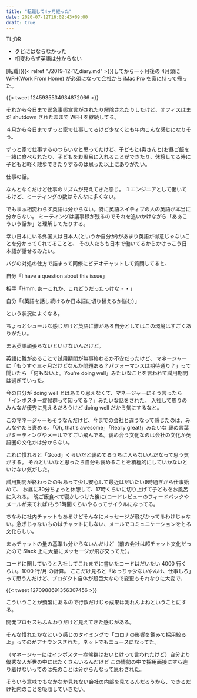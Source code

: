 ```yaml
---
title: "転職して4ヶ月経った"
date: 2020-07-12T16:02:43+09:00
draft: true
---
```


TL;DR
* クビにはならなかった
* 相変わらず英語は分からない

[転職]({{< relref "./2019-12-17_diary.md" >}})してから一ヶ月後の 4月頭に WFH(Work From Home) が必須になって会社から iMac Pro を家に持って帰った。

{{< tweet 1245935534934872066 >}}

それから今日まで緊急事態宣言がされたり解除されたりしたけど、オフィスはまだ shutdown されたままで WFH を継続してる。

４月から今日までずっと家で仕事してるけど少なくとも年内こんな感じになりそう。

ずっと家で仕事するのつらいなと思ってたけど、子どもと(奥さんと)お昼ご飯を一緒に食べられたり、子どもをお風呂に入れることができたり、休憩してる時に子どもと軽く散歩できたりするのは思った以上にありがたい。


仕事の話。

なんとなくだけど仕事のリズムが見えてきた感じ。
１エンジニアとして働いてるけど、ミーティングの数はそんなに多くない。

でもまぁ相変わらず英語は分からない。特に英語ネイティブの人の英語が本当に分からない。
ミーティングは議事録が残るのでそれを追いかけながら「ああこういう話か」と理解してたりする。

幸い日本にいる外国人は日本人(というか自分が)があまり英語が得意じゃないことを分かってくれてることと、
その人たちも日本で働いてるからかけっこう日本語が話せるみたい。

バグの対処の仕方で詰まって同僚にビデオチャットして質問してると、

自分「I have a question about this issue」

相手「Hmm, あーこれか、これどうだったっけな・・」

自分「（英語を話し続けるか日本語に切り替えるか悩む）」

という状況によくなる。


ちょっとシュールな感じだけど英語に難がある自分としてはこの環境はすごくありがたい。

まぁ英語頑張らないといけないんだけど。


英語に難があることで試用期間が無事終わるか不安だったけど、
マネージャーに「もうすぐ三ヶ月だけどなんか問題ある？パフォーマンスは期待通り？」って聞いたら
「何もないよ。You're doing well」みたいなことを言われて試用期間は過ぎていった。

今の自分が doing well とはあまり思えなくて、マネージャーにそう言ったら「インポスター症候群って知ってる？」みたいな話をされた。
入社して周りのみんなが優秀に見えるだろうけど doing well だから気にするなと。

このマネージャーもそうなんだけど、今までの会社と違うなって感じたのは、みんなやたら褒める。「Oh, that's awesome」「Really great!」みたいな
褒め言葉がミーティングやメールですごい飛んでる。褒め合う文化なのは会社の文化か英語圏の文化かは分からない。

これに慣れると「Good」くらいだと褒めてるうちに入らないんだなって思う気がする。
それといいなと思ったら自分も褒めることを積極的にしていかないといけない気がした。

試用期間が終わったのもあって少し安心して最近はだいたい9時過ぎから仕事始めて、
お昼に30分ちょっと休憩して、17時くらいに切り上げて子どもをお風呂に入れる。
晩ご飯食べて寝かしつけた後に(コードレビューのフィードバックやメールが来てれば)もう1時間くらいやるってサイクルになってる。

ちなみに社内チャットもあるけどそんなにメッセージが飛びかってるわけじゃない。急ぎじゃないものはチャットにしない、メールでコミュニケーションをとる文化らしい。

まぁチャットの量の基準も分からないんだけど（前の会社は超チャット文化だったので Slack 上に大量にメッセージが飛び交ってた）。


コードに関していうと入社してこれまでに書いたコードはだいたい 4000 行くらい。1000 行/月 の計算。
ここだけ見ると「めっちゃ少ないやんけ、仕事しろ」って思うんだけど、プロダクト自体が超巨大なので変更もそれなりに大変で、

{{< tweet 1270988691356307456 >}}

こういうことが頻繁にあるので行数だけじゃ成果は測れんよねということにする。

開発プロセスもふんわりだけど見えてきた感じがある。


そんな慣れたかなという感じのタイミングで「コロナの影響を鑑みて採用絞るよ」ってのがアナウンスされた。ネットでもニュースになってた。

（マネージャーにはインポスター症候群はおいとけって言われたけど）自分より優秀な人が世の中にはたくさんいるんだけど
この情勢の中で採用面接にすら辿り着けないってのは先のことは分からんなって思わされた。


そういう意味でもなかなか見れない会社の内部を見てるんだろうから、できるだけ社内のことを吸収していきたい。
